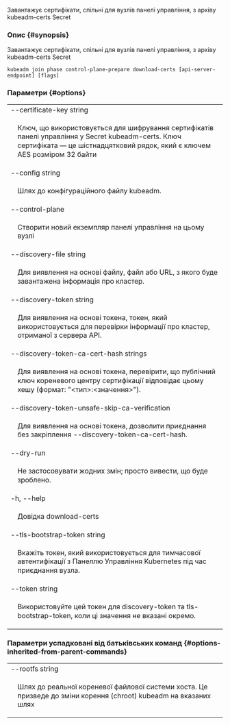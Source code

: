 
Завантажує сертифікати, спільні для вузлів панелі управління, з архіву kubeadm-certs Secret

### Опис {#synopsis}

Завантажує сертифікати, спільні для вузлів панелі управління, з архіву kubeadm-certs Secret

```shell
kubeadm join phase control-plane-prepare download-certs [api-server-endpoint] [flags]
```

### Параметри {#options}

<table style="width: 100%; table-layout: fixed;">
    <colgroup>
        <col span="1" style="width: 10px;" />
        <col span="1" />
    </colgroup>
    <tbody>
        <tr>
            <td colspan="2">--certificate-key string</td>
        </tr>
        <tr>
            <td></td>
            <td style="line-height: 130%; word-wrap: break-word;"><p>Ключ, що використовується для шифрування сертифікатів панелі управління у Secret kubeadm-certs. Ключ сертифіката — це шістнадцятковий рядок, який є ключем AES розміром 32 байти</p></td>
        </tr>
        <tr>
            <td colspan="2">--config string</td>
        </tr>
        <tr>
            <td></td>
            <td style="line-height: 130%; word-wrap: break-word;"><p>Шлях до конфігураційного файлу kubeadm.</p></td>
        </tr>
        <tr>
            <td colspan="2">--control-plane</td>
        </tr>
        <tr>
            <td></td>
            <td style="line-height: 130%; word-wrap: break-word;"><p>Створити новий екземпляр панелі управління на цьому вузлі</p></td>
        </tr>
        <tr>
            <td colspan="2">--discovery-file string</td>
        </tr>
        <tr>
            <td></td>
            <td style="line-height: 130%; word-wrap: break-word;"><p>Для виявлення на основі файлу, файл або URL, з якого буде завантажена інформація про кластер.</p></td>
        </tr>
        <tr>
            <td colspan="2">--discovery-token string</td>
        </tr>
        <tr>
            <td></td>
            <td style="line-height: 130%; word-wrap: break-word;"><p>Для виявлення на основі токена, токен, який використовується для перевірки інформації про кластер, отриманої з сервера API.</p></td>
        </tr>
        <tr>
            <td colspan="2">--discovery-token-ca-cert-hash strings</td>
        </tr>
        <tr>
            <td></td>
            <td style="line-height: 130%; word-wrap: break-word;"><p>Для виявлення на основі токена, перевірити, що публічний ключ кореневого центру сертифікації відповідає цьому хешу (формат: "&lt;тип&gt;:&lt;значення&gt;").</p></td>
        </tr>
        <tr>
            <td colspan="2">--discovery-token-unsafe-skip-ca-verification</td>
        </tr>
        <tr>
            <td></td>
            <td style="line-height: 130%; word-wrap: break-word;"><p>Для виявлення на основі токена, дозволити приєднання без закріплення --discovery-token-ca-cert-hash.</p></td>
        </tr>
        <tr>
            <td colspan="2">--dry-run</td>
        </tr>
        <tr>
            <td></td>
            <td style="line-height: 130%; word-wrap: break-word;"><p>Не застосовувати жодних змін; просто вивести, що буде зроблено.</p></td>
        </tr>
        <tr>
            <td colspan="2">-h, --help</td>
        </tr>
        <tr>
            <td></td>
            <td style="line-height: 130%; word-wrap: break-word;"><p>Довідка download-certs</p></td>
        </tr>
        <tr>
            <td colspan="2">--tls-bootstrap-token string</td>
        </tr>
        <tr>
            <td></td>
            <td style="line-height: 130%; word-wrap: break-word;"><p>Вкажіть токен, який використовується для тимчасової автентифікації з Панеллю Управління Kubernetes під час приєднання вузла.</p></td>
        </tr>
        <tr>
            <td colspan="2">--token string</td>
        </tr>
        <tr>
            <td></td>
            <td style="line-height: 130%; word-wrap: break-word;"><p>Використовуйте цей токен для discovery-token та tls-bootstrap-token, коли ці значення не вказані окремо.</p></td>
        </tr>
    </tbody>
</table>

### Параметри успадковані від батьківських команд {#options-inherited-from-parent-commands}

<table style="width: 100%; table-layout: fixed;">
    <colgroup>
        <col span="1" style="width: 10px;" />
        <col span="1" />
    </colgroup>
    <tbody>
        <tr>
            <td colspan="2">--rootfs string</td>
        </tr>
        <tr>
            <td></td>
            <td style="line-height: 130%; word-wrap: break-word;"><p>Шлях до реальної кореневої файлової системи хоста. Це призведе до зміни корення (chroot) kubeadm на вказаних шлях</p></td>
        </tr>
    </tbody>
</table>
